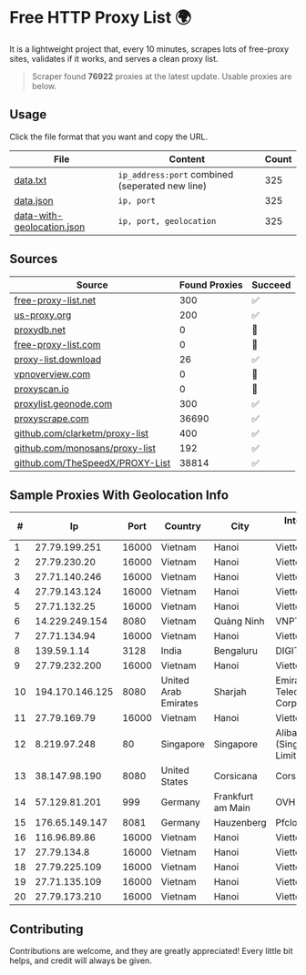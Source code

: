 
# Free HTTP Proxy List 🌍

It is a lightweight project that, every 10 minutes, scrapes lots of free-proxy sites, validates if it works, and serves a clean proxy list.


> Scraper found **76922** proxies at the latest update. Usable proxies are below.

## Usage

Click the file format that you want and copy the URL.


|File|Content|Count|
|----|-------|-----|
|[data.txt](https://raw.githubusercontent.com/themiralay/Proxy-List-World/master/data.txt)|`ip_address:port` combined (seperated new line)|325|
|[data.json](https://raw.githubusercontent.com/themiralay/Proxy-List-World/master/data.json)|`ip, port`|325|
|[data-with-geolocation.json](https://raw.githubusercontent.com/themiralay/Proxy-List-World/master/data-with-geolocation.json)|`ip, port, geolocation`|325|

## Sources

|Source|Found Proxies|Succeed|
|------|-------------|-------|
|[free-proxy-list.net](https://free-proxy-list.net)|300|✅|
|[us-proxy.org](https://www.us-proxy.org)|200|✅|
|[proxydb.net](http://proxydb.net)|0|🚫|
|[free-proxy-list.com](https://free-proxy-list.com/?page=&port=&type%5B%5D=http&type%5B%5D=https&up_time=0&search=Search)|0|🚫|
|[proxy-list.download](https://www.proxy-list.download/HTTP)|26|✅|
|[vpnoverview.com](https://vpnoverview.com/privacy/anonymous-browsing/free-proxy-servers)|0|🚫|
|[proxyscan.io](https://www.proxyscan.io)|0|🚫|
|[proxylist.geonode.com](https://proxylist.geonode.com/api/proxy-list?limit=300&page=1&sort_by=lastChecked&sort_type=desc&protocols=http,https)|300|✅|
|[proxyscrape.com](https://api.proxyscrape.com/v2/?request=displayproxies&protocol=http&timeout=10000&country=all&ssl=all&anonymity=all)|36690|✅|
|[github.com/clarketm/proxy-list](https://raw.githubusercontent.com/clarketm/proxy-list/master/proxy-list-raw.txt)|400|✅|
|[github.com/monosans/proxy-list](https://raw.githubusercontent.com/monosans/proxy-list/main/proxies/http.txt)|192|✅|
|[github.com/TheSpeedX/PROXY-List](https://raw.githubusercontent.com/TheSpeedX/PROXY-List/master/http.txt)|38814|✅|


## Sample Proxies With Geolocation Info

|#|Ip|Port|Country|City|Internet Service Provider|
|-|--|----|-------|----|-------------------------|
|1|27.79.199.251|16000|Vietnam|Hanoi|Viettel Corporation|
|2|27.79.230.20|16000|Vietnam|Hanoi|Viettel Corporation|
|3|27.71.140.246|16000|Vietnam|Hanoi|Viettel Group|
|4|27.79.143.124|16000|Vietnam|Hanoi|Viettel Corporation|
|5|27.71.132.25|16000|Vietnam|Hanoi|Viettel Group|
|6|14.229.249.154|8080|Vietnam|Quảng Ninh|VNPT|
|7|27.71.134.94|16000|Vietnam|Hanoi|Viettel Group|
|8|139.59.1.14|3128|India|Bengaluru|DIGITALOCEAN|
|9|27.79.232.200|16000|Vietnam|Hanoi|Viettel Corporation|
|10|194.170.146.125|8080|United Arab Emirates|Sharjah|Emirates Telecommunications Corporation|
|11|27.79.169.79|16000|Vietnam|Hanoi|Viettel Corporation|
|12|8.219.97.248|80|Singapore|Singapore|Alibaba Cloud (Singapore) Private Limited|
|13|38.147.98.190|8080|United States|Corsicana|Corsicana ISD|
|14|57.129.81.201|999|Germany|Frankfurt am Main|OVH SAS|
|15|176.65.149.147|8081|Germany|Hauzenberg|Pfcloud UG|
|16|116.96.89.86|16000|Vietnam|Hanoi|Viettel Corporation|
|17|27.79.134.8|16000|Vietnam|Hanoi|Viettel Corporation|
|18|27.79.225.109|16000|Vietnam|Hanoi|Viettel Corporation|
|19|27.71.135.109|16000|Vietnam|Hanoi|Viettel Group|
|20|27.79.173.210|16000|Vietnam|Hanoi|Viettel Corporation|



## Contributing

Contributions are welcome, and they are greatly appreciated! Every
little bit helps, and credit will always be given.

